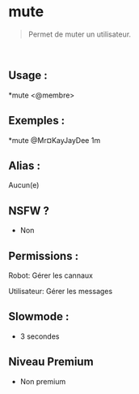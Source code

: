 # mute

> Permet de muter un utilisateur.

<br>

## Usage :

*mute <@membre> <temp>

## Exemples :

*mute @Mr¤KayJayDee 1m

## Alias :

Aucun(e)

## NSFW ?

- Non

## Permissions :

Robot: Gérer les cannaux
<br>

Utilisateur: Gérer les messages

## Slowmode :

- 3 secondes

## Niveau Premium

- Non premium